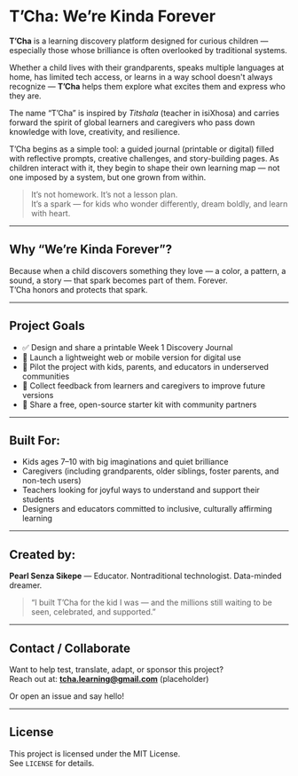 # T’Cha: We’re Kinda Forever

**T’Cha** is a learning discovery platform designed for curious children — especially those whose brilliance is often overlooked by traditional systems.

Whether a child lives with their grandparents, speaks multiple languages at home, has limited tech access, or learns in a way school doesn't always recognize — **T’Cha** helps them explore what excites them and express who they are.

The name “T’Cha” is inspired by *Titshala* (teacher in isiXhosa) and carries forward the spirit of global learners and caregivers who pass down knowledge with love, creativity, and resilience.

T’Cha begins as a simple tool: a guided journal (printable or digital) filled with reflective prompts, creative challenges, and story-building pages. As children interact with it, they begin to shape their own learning map — not one imposed by a system, but one grown from within.

> It’s not homework. It’s not a lesson plan.  
> It’s a spark — for kids who wonder differently, dream boldly, and learn with heart.

---

## Why “We’re Kinda Forever”?

Because when a child discovers something they love — a color, a pattern, a sound, a story — that spark becomes part of them. Forever.  
T’Cha honors and protects that spark.

---

## Project Goals

- ✅ Design and share a printable Week 1 Discovery Journal  
- 🔲 Launch a lightweight web or mobile version for digital use  
- 🔲 Pilot the project with kids, parents, and educators in underserved communities  
- 🔲 Collect feedback from learners and caregivers to improve future versions  
- 🔲 Share a free, open-source starter kit with community partners  

---

## Built For:

- Kids ages 7–10 with big imaginations and quiet brilliance  
- Caregivers (including grandparents, older siblings, foster parents, and non-tech users)  
- Teachers looking for joyful ways to understand and support their students  
- Designers and educators committed to inclusive, culturally affirming learning

---

## Created by:

**Pearl Senza Sikepe** — Educator. Nontraditional technologist. Data-minded dreamer.  
> “I built T’Cha for the kid I was — and the millions still waiting to be seen, celebrated, and supported.”

---

## Contact / Collaborate

Want to help test, translate, adapt, or sponsor this project?  
Reach out at: **tcha.learning@gmail.com** (placeholder)

Or open an issue and say hello!

---

## License

This project is licensed under the MIT License.  
See `LICENSE` for details.

